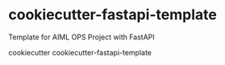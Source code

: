 # cookiecutter-fastapi-template
Template for AIML OPS Project with FastAPI

cookiecutter cookiecutter-fastapi-template
